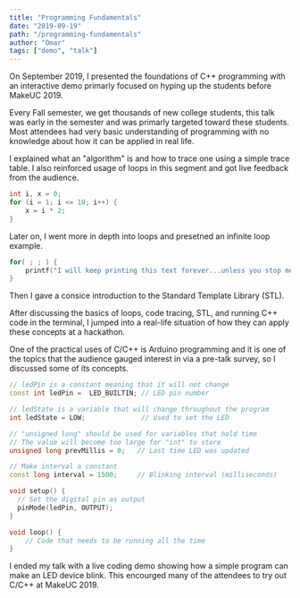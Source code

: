 ```yaml
---
title: "Programming Fundamentals"
date: "2019-09-19"
path: "/programming-fundamentals"
author: "Omar"
tags: ["demo", "talk"]
---
```


On September 2019, I presented the foundations of C++ programming with an interactive demo primarly focused on hyping up the students before MakeUC 2019.

Every Fall semester, we get thousands of new college students, this talk was early in the semester and was primarly targeted toward these students. Most attendees had very basic understanding of programming with no knowledge about how it can be applied in real life.

I explained what an "algorithm" is and how to trace one using a simple trace table. I also reinforced usage of loops in this segment and got live feedback from the audience.

```cpp
int i, x = 0;
for (i = 1; i <= 10; i++) {
    x = i * 2;
}
```
Later on, I went more in depth into loops and presetned an infinite loop example.

```cpp
for( ; ; ) {
    printf("I will keep printing this text forever...unless you stop me.\n");
}
```
Then I gave a consice introduction to the Standard Template Library (STL).

After discussing the basics of loops, code tracing, STL, and running C++ code in the terminal, I jumped into a real-life situation of how they can apply these concepts at a hackathon.

One of the practical uses of C/C++ is Arduino programming and it is one of the topics that the audience gauged interest in via a pre-talk survey, so I discussed some of its concepts.

```cpp
// ledPin is a constant meaning that it will not change
const int ledPin =  LED_BUILTIN; // LED pin number

// ledState is a variable that will change throughout the program
int ledState = LOW;              // Used to set the LED

// "unsigned long" should be used for variables that hold time
// The value will become too large for "int" to store
unsigned long prevMillis = 0;   // Last time LED was updated

// Make interval a constant
const long interval = 1500;     // Blinking interval (milliseconds)

void setup() {
  // Set the digital pin as output
  pinMode(ledPin, OUTPUT);
}

void loop() {
    // Code that needs to be running all the time
}

```

I ended my talk with a live coding demo showing how a simple program can make an LED device blink. This encourged many of the attendees to try out C/C++ at MakeUC 2019.